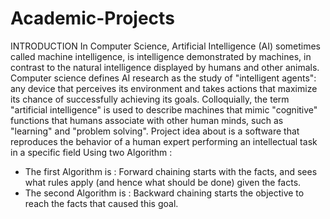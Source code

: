 # Academic-Projects
INTRODUCTION
In Computer Science, Artificial Intelligence (AI) sometimes called machine intelligence, is intelligence demonstrated by machines, in contrast to the natural intelligence displayed by humans and other animals. Computer science defines AI research as the study of "intelligent agents": any device that perceives its environment and takes actions that maximize its chance of successfully achieving its goals. Colloquially, the term "artificial intelligence" is used to describe machines that mimic "cognitive" functions that humans associate with other human minds, such as "learning" and "problem solving".
Project idea about is a software that reproduces the behavior of a human expert performing an intellectual task in a specific field Using two Algorithm :
- The first Algorithm is : Forward chaining starts with the facts, and sees what rules apply (and hence what should be done) given the facts.
- The second Algorithm is : Backward chaining starts the objective to reach the facts that caused this goal.
